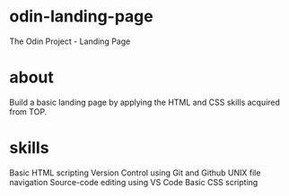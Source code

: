 # odin-landing-page
The Odin Project - Landing Page

# about
Build a basic landing page by applying the HTML and CSS skills acquired from TOP.

# skills
Basic HTML scripting 
Version Control using Git and Github 
UNIX file navigation 
Source-code editing using VS Code
Basic CSS scripting